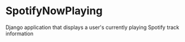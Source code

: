 # SpotifyNowPlaying
Django application that displays a user's currently playing Spotify track information
